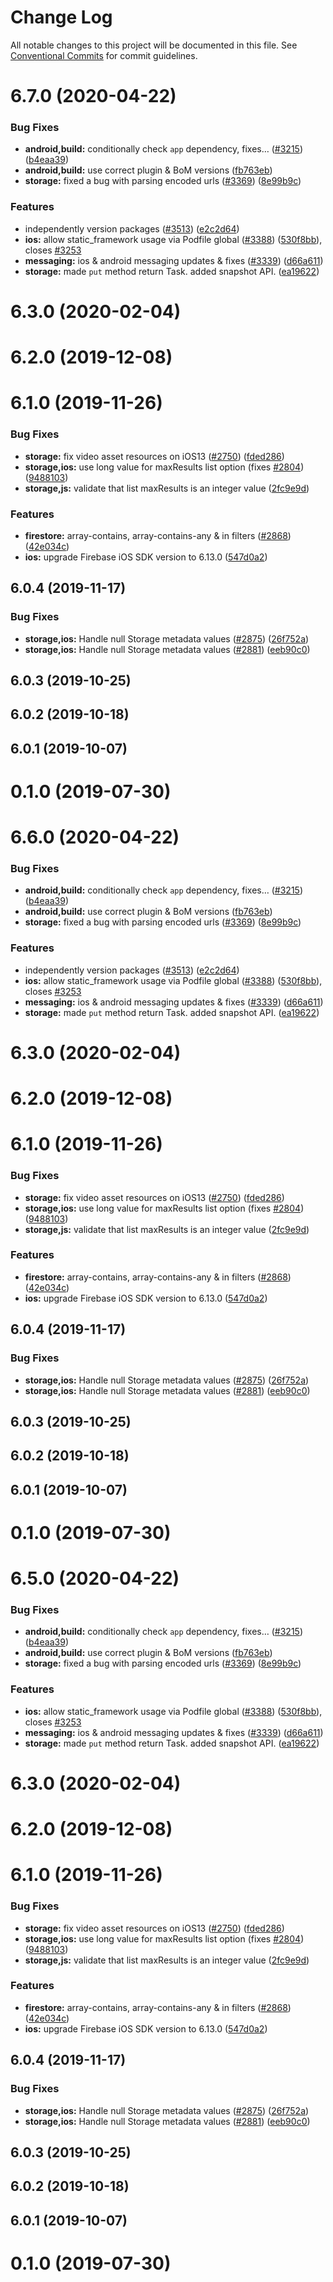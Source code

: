 # Change Log

All notable changes to this project will be documented in this file.
See [Conventional Commits](https://conventionalcommits.org) for commit guidelines.

# 6.7.0 (2020-04-22)


### Bug Fixes

* **android,build:** conditionally check `app` dependency, fixes… ([#3215](https://github.com/invertase/react-native-firebase/tree/master/packages/storage/issues/3215)) ([b4eaa39](https://github.com/invertase/react-native-firebase/tree/master/packages/storage/commit/b4eaa39ea8022535696d28e6eacb5c3e3ce9578f))
* **android,build:** use correct plugin & BoM versions ([fb763eb](https://github.com/invertase/react-native-firebase/tree/master/packages/storage/commit/fb763ebde216d8c789b08bd0d77c078089776627))
* **storage:** fixed a bug with parsing encoded urls ([#3369](https://github.com/invertase/react-native-firebase/tree/master/packages/storage/issues/3369)) ([8e99b9c](https://github.com/invertase/react-native-firebase/tree/master/packages/storage/commit/8e99b9cb9093ba0cc3aadcb56127c8500ea8bf36))


### Features

* independently version packages ([#3513](https://github.com/invertase/react-native-firebase/tree/master/packages/storage/issues/3513)) ([e2c2d64](https://github.com/invertase/react-native-firebase/tree/master/packages/storage/commit/e2c2d64d2266cbdd14d4dcfefa64a08263f0af85))
* **ios:** allow static_framework usage via Podfile global ([#3388](https://github.com/invertase/react-native-firebase/tree/master/packages/storage/issues/3388)) ([530f8bb](https://github.com/invertase/react-native-firebase/tree/master/packages/storage/commit/530f8bbb51f89f106854dbf1df5ec80211e2cf8b)), closes [#3253](https://github.com/invertase/react-native-firebase/tree/master/packages/storage/issues/3253)
* **messaging:** ios & android messaging updates & fixes ([#3339](https://github.com/invertase/react-native-firebase/tree/master/packages/storage/issues/3339)) ([d66a611](https://github.com/invertase/react-native-firebase/tree/master/packages/storage/commit/d66a6118f82005087f53b86571990fc071402153))
* **storage:** made `put` method return Task. added snapshot API. ([ea19622](https://github.com/invertase/react-native-firebase/tree/master/packages/storage/commit/ea1962270b6c20d5b15dbaaea5c4d88a0a4ae3e2))



# 6.3.0 (2020-02-04)



# 6.2.0 (2019-12-08)



# 6.1.0 (2019-11-26)


### Bug Fixes

* **storage:** fix video asset resources on iOS13 ([#2750](https://github.com/invertase/react-native-firebase/tree/master/packages/storage/issues/2750)) ([fded286](https://github.com/invertase/react-native-firebase/tree/master/packages/storage/commit/fded28621fb5c73c3daba009cc4f2ef6fde21745))
* **storage,ios:** use long value for maxResults list option (fixes [#2804](https://github.com/invertase/react-native-firebase/tree/master/packages/storage/issues/2804)) ([9488103](https://github.com/invertase/react-native-firebase/tree/master/packages/storage/commit/94881037e0d304e3a585088be1dcae42be8794a8))
* **storage,js:** validate that list maxResults is an integer value ([2fc9e9d](https://github.com/invertase/react-native-firebase/tree/master/packages/storage/commit/2fc9e9d537e954989a50f941e2479fbbdb3874c9))


### Features

* **firestore:** array-contains, array-contains-any & in filters ([#2868](https://github.com/invertase/react-native-firebase/tree/master/packages/storage/issues/2868)) ([42e034c](https://github.com/invertase/react-native-firebase/tree/master/packages/storage/commit/42e034c4807da54441d2baeab9f57bbf1a137a4a))
* **ios:** upgrade Firebase iOS SDK version to 6.13.0 ([547d0a2](https://github.com/invertase/react-native-firebase/tree/master/packages/storage/commit/547d0a2d74a68808b29063f9b3aa3e1ac38551fc))



## 6.0.4 (2019-11-17)


### Bug Fixes

* **storage,ios:** Handle null Storage metadata values ([#2875](https://github.com/invertase/react-native-firebase/tree/master/packages/storage/issues/2875)) ([26f752a](https://github.com/invertase/react-native-firebase/tree/master/packages/storage/commit/26f752a1172a36e7c5ea837c1792610fd37adbb4))
* **storage,ios:** Handle null Storage metadata values ([#2881](https://github.com/invertase/react-native-firebase/tree/master/packages/storage/issues/2881)) ([eeb90c0](https://github.com/invertase/react-native-firebase/tree/master/packages/storage/commit/eeb90c0a376e88f4ceb20a1dc5fd3bb4ce558a61))



## 6.0.3 (2019-10-25)



## 6.0.2 (2019-10-18)



## 6.0.1 (2019-10-07)



# 0.1.0 (2019-07-30)





# 6.6.0 (2020-04-22)


### Bug Fixes

* **android,build:** conditionally check `app` dependency, fixes… ([#3215](https://github.com/invertase/react-native-firebase/tree/master/packages/storage/issues/3215)) ([b4eaa39](https://github.com/invertase/react-native-firebase/tree/master/packages/storage/commit/b4eaa39ea8022535696d28e6eacb5c3e3ce9578f))
* **android,build:** use correct plugin & BoM versions ([fb763eb](https://github.com/invertase/react-native-firebase/tree/master/packages/storage/commit/fb763ebde216d8c789b08bd0d77c078089776627))
* **storage:** fixed a bug with parsing encoded urls ([#3369](https://github.com/invertase/react-native-firebase/tree/master/packages/storage/issues/3369)) ([8e99b9c](https://github.com/invertase/react-native-firebase/tree/master/packages/storage/commit/8e99b9cb9093ba0cc3aadcb56127c8500ea8bf36))


### Features

* independently version packages ([#3513](https://github.com/invertase/react-native-firebase/tree/master/packages/storage/issues/3513)) ([e2c2d64](https://github.com/invertase/react-native-firebase/tree/master/packages/storage/commit/e2c2d64d2266cbdd14d4dcfefa64a08263f0af85))
* **ios:** allow static_framework usage via Podfile global ([#3388](https://github.com/invertase/react-native-firebase/tree/master/packages/storage/issues/3388)) ([530f8bb](https://github.com/invertase/react-native-firebase/tree/master/packages/storage/commit/530f8bbb51f89f106854dbf1df5ec80211e2cf8b)), closes [#3253](https://github.com/invertase/react-native-firebase/tree/master/packages/storage/issues/3253)
* **messaging:** ios & android messaging updates & fixes ([#3339](https://github.com/invertase/react-native-firebase/tree/master/packages/storage/issues/3339)) ([d66a611](https://github.com/invertase/react-native-firebase/tree/master/packages/storage/commit/d66a6118f82005087f53b86571990fc071402153))
* **storage:** made `put` method return Task. added snapshot API. ([ea19622](https://github.com/invertase/react-native-firebase/tree/master/packages/storage/commit/ea1962270b6c20d5b15dbaaea5c4d88a0a4ae3e2))



# 6.3.0 (2020-02-04)



# 6.2.0 (2019-12-08)



# 6.1.0 (2019-11-26)


### Bug Fixes

* **storage:** fix video asset resources on iOS13 ([#2750](https://github.com/invertase/react-native-firebase/tree/master/packages/storage/issues/2750)) ([fded286](https://github.com/invertase/react-native-firebase/tree/master/packages/storage/commit/fded28621fb5c73c3daba009cc4f2ef6fde21745))
* **storage,ios:** use long value for maxResults list option (fixes [#2804](https://github.com/invertase/react-native-firebase/tree/master/packages/storage/issues/2804)) ([9488103](https://github.com/invertase/react-native-firebase/tree/master/packages/storage/commit/94881037e0d304e3a585088be1dcae42be8794a8))
* **storage,js:** validate that list maxResults is an integer value ([2fc9e9d](https://github.com/invertase/react-native-firebase/tree/master/packages/storage/commit/2fc9e9d537e954989a50f941e2479fbbdb3874c9))


### Features

* **firestore:** array-contains, array-contains-any & in filters ([#2868](https://github.com/invertase/react-native-firebase/tree/master/packages/storage/issues/2868)) ([42e034c](https://github.com/invertase/react-native-firebase/tree/master/packages/storage/commit/42e034c4807da54441d2baeab9f57bbf1a137a4a))
* **ios:** upgrade Firebase iOS SDK version to 6.13.0 ([547d0a2](https://github.com/invertase/react-native-firebase/tree/master/packages/storage/commit/547d0a2d74a68808b29063f9b3aa3e1ac38551fc))



## 6.0.4 (2019-11-17)


### Bug Fixes

* **storage,ios:** Handle null Storage metadata values ([#2875](https://github.com/invertase/react-native-firebase/tree/master/packages/storage/issues/2875)) ([26f752a](https://github.com/invertase/react-native-firebase/tree/master/packages/storage/commit/26f752a1172a36e7c5ea837c1792610fd37adbb4))
* **storage,ios:** Handle null Storage metadata values ([#2881](https://github.com/invertase/react-native-firebase/tree/master/packages/storage/issues/2881)) ([eeb90c0](https://github.com/invertase/react-native-firebase/tree/master/packages/storage/commit/eeb90c0a376e88f4ceb20a1dc5fd3bb4ce558a61))



## 6.0.3 (2019-10-25)



## 6.0.2 (2019-10-18)



## 6.0.1 (2019-10-07)



# 0.1.0 (2019-07-30)





# 6.5.0 (2020-04-22)


### Bug Fixes

* **android,build:** conditionally check `app` dependency, fixes… ([#3215](https://github.com/invertase/react-native-firebase/tree/master/packages/storage/issues/3215)) ([b4eaa39](https://github.com/invertase/react-native-firebase/tree/master/packages/storage/commit/b4eaa39ea8022535696d28e6eacb5c3e3ce9578f))
* **android,build:** use correct plugin & BoM versions ([fb763eb](https://github.com/invertase/react-native-firebase/tree/master/packages/storage/commit/fb763ebde216d8c789b08bd0d77c078089776627))
* **storage:** fixed a bug with parsing encoded urls ([#3369](https://github.com/invertase/react-native-firebase/tree/master/packages/storage/issues/3369)) ([8e99b9c](https://github.com/invertase/react-native-firebase/tree/master/packages/storage/commit/8e99b9cb9093ba0cc3aadcb56127c8500ea8bf36))


### Features

* **ios:** allow static_framework usage via Podfile global ([#3388](https://github.com/invertase/react-native-firebase/tree/master/packages/storage/issues/3388)) ([530f8bb](https://github.com/invertase/react-native-firebase/tree/master/packages/storage/commit/530f8bbb51f89f106854dbf1df5ec80211e2cf8b)), closes [#3253](https://github.com/invertase/react-native-firebase/tree/master/packages/storage/issues/3253)
* **messaging:** ios & android messaging updates & fixes ([#3339](https://github.com/invertase/react-native-firebase/tree/master/packages/storage/issues/3339)) ([d66a611](https://github.com/invertase/react-native-firebase/tree/master/packages/storage/commit/d66a6118f82005087f53b86571990fc071402153))
* **storage:** made `put` method return Task. added snapshot API. ([ea19622](https://github.com/invertase/react-native-firebase/tree/master/packages/storage/commit/ea1962270b6c20d5b15dbaaea5c4d88a0a4ae3e2))



# 6.3.0 (2020-02-04)



# 6.2.0 (2019-12-08)



# 6.1.0 (2019-11-26)


### Bug Fixes

* **storage:** fix video asset resources on iOS13 ([#2750](https://github.com/invertase/react-native-firebase/tree/master/packages/storage/issues/2750)) ([fded286](https://github.com/invertase/react-native-firebase/tree/master/packages/storage/commit/fded28621fb5c73c3daba009cc4f2ef6fde21745))
* **storage,ios:** use long value for maxResults list option (fixes [#2804](https://github.com/invertase/react-native-firebase/tree/master/packages/storage/issues/2804)) ([9488103](https://github.com/invertase/react-native-firebase/tree/master/packages/storage/commit/94881037e0d304e3a585088be1dcae42be8794a8))
* **storage,js:** validate that list maxResults is an integer value ([2fc9e9d](https://github.com/invertase/react-native-firebase/tree/master/packages/storage/commit/2fc9e9d537e954989a50f941e2479fbbdb3874c9))


### Features

* **firestore:** array-contains, array-contains-any & in filters ([#2868](https://github.com/invertase/react-native-firebase/tree/master/packages/storage/issues/2868)) ([42e034c](https://github.com/invertase/react-native-firebase/tree/master/packages/storage/commit/42e034c4807da54441d2baeab9f57bbf1a137a4a))
* **ios:** upgrade Firebase iOS SDK version to 6.13.0 ([547d0a2](https://github.com/invertase/react-native-firebase/tree/master/packages/storage/commit/547d0a2d74a68808b29063f9b3aa3e1ac38551fc))



## 6.0.4 (2019-11-17)


### Bug Fixes

* **storage,ios:** Handle null Storage metadata values ([#2875](https://github.com/invertase/react-native-firebase/tree/master/packages/storage/issues/2875)) ([26f752a](https://github.com/invertase/react-native-firebase/tree/master/packages/storage/commit/26f752a1172a36e7c5ea837c1792610fd37adbb4))
* **storage,ios:** Handle null Storage metadata values ([#2881](https://github.com/invertase/react-native-firebase/tree/master/packages/storage/issues/2881)) ([eeb90c0](https://github.com/invertase/react-native-firebase/tree/master/packages/storage/commit/eeb90c0a376e88f4ceb20a1dc5fd3bb4ce558a61))



## 6.0.3 (2019-10-25)



## 6.0.2 (2019-10-18)



## 6.0.1 (2019-10-07)



# 0.1.0 (2019-07-30)
